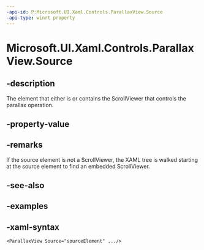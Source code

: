 ```yaml
---
-api-id: P:Microsoft.UI.Xaml.Controls.ParallaxView.Source
-api-type: winrt property
---
```

<!-- Property syntax.
public UIElement Source { get;  set; }
-->

# Microsoft.UI.Xaml.Controls.ParallaxView.Source


## -description

The element that either is or contains the ScrollViewer that controls the parallax operation.


## -property-value


## -remarks

If the source element is not a ScrollViewer, the XAML tree is walked starting at the source element to find an embedded ScrollViewer.


## -see-also


## -examples


## -xaml-syntax

```xaml
<ParallaxView Source="sourceElement" .../>
```


